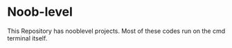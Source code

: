 # Noob-level
This Repository has nooblevel projects.
Most of these codes run on the cmd terminal itself.
